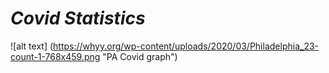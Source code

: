 # *Covid Statistics*
  ![alt text] (https://whyy.org/wp-content/uploads/2020/03/Philadelphia_23-count-1-768x459.png "PA Covid graph")



